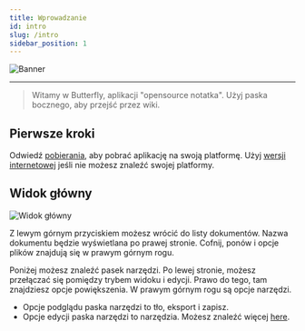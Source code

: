 ```yaml
---
title: Wprowadzanie
id: intro
slug: /intro
sidebar_position: 1
---
```


![Banner](/img/banner.png)

---

> Witamy w Butterfly, aplikacji "opensource notatka".
> Użyj paska bocznego, aby przejść przez wiki.

## Pierwsze kroki

Odwiedź [pobierania](/downloads), aby pobrać aplikację na swoją platformę.
Użyj [wersji internetowej](https://v2.web.butterfly.linwood.dev) jeśli nie możesz znaleźć swojej platformy.

## Widok główny

![Widok główny](main.png)

Z lewym górnym przyciskiem możesz wrócić do listy dokumentów. Nazwa dokumentu będzie wyświetlana po prawej stronie. Cofnij, ponów i opcje plików znajdują się w prawym górnym rogu.

Poniżej możesz znaleźć pasek narzędzi. Po lewej stronie, możesz przełączać się pomiędzy trybem widoku i edycji. Prawo do tego, tam znajdziesz opcje powiększenia. W prawym górnym rogu są opcje narzędzi.

- Opcje podglądu paska narzędzi to tło, eksport i zapisz.
- Opcje edycji paska narzędzi to narzędzia. Możesz znaleźć więcej [here](background).
